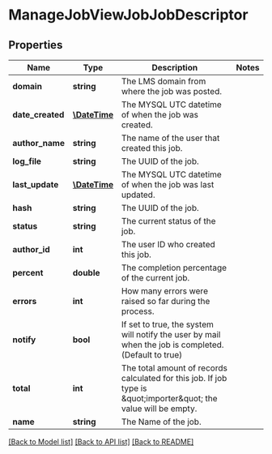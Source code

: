 # ManageJobViewJobJobDescriptor

## Properties
Name | Type | Description | Notes
------------ | ------------- | ------------- | -------------
**domain** | **string** | The LMS domain from where the job was posted. | 
**date_created** | [**\DateTime**](Date.md) | The MYSQL UTC datetime of when the job was created. | 
**author_name** | **string** | The name of the user that created this job. | 
**log_file** | **string** | The UUID of the job. | 
**last_update** | [**\DateTime**](Date.md) | The MYSQL UTC datetime of when the job was last updated. | 
**hash** | **string** | The UUID of the job. | 
**status** | **string** | The current status of the job. | 
**author_id** | **int** | The user ID who created this job. | 
**percent** | **double** | The completion percentage of the current job. | 
**errors** | **int** | How many errors were raised so far during the process. | 
**notify** | **bool** | If set to true, the system will notify the user by mail when the job is completed. (Default to true) | 
**total** | **int** | The total amount of records calculated for this job. If job type is &amp;quot;importer&amp;quot; the value will be empty. | 
**name** | **string** | The Name of the job. | 

[[Back to Model list]](../README.md#documentation-for-models) [[Back to API list]](../README.md#documentation-for-api-endpoints) [[Back to README]](../README.md)


